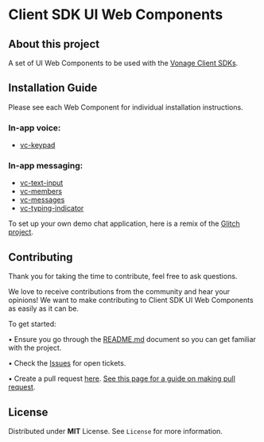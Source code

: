 # Client SDK UI Web Components


## About this project

A set of UI Web Components to be used with the [Vonage Client SDKs](https://developer.nexmo.com/client-sdk/overview).

## Installation Guide

Please see each Web Component for individual installation instructions.

### In-app voice:

* [vc-keypad](vc-keypad)

### In-app messaging:

* [vc-text-input](vc-text-input)
* [vc-members](vc-members)
* [vc-messages](vc-messages)
* [vc-typing-indicator](vc-typing-indicator)

To set up your own demo chat application, here is a remix of the [Glitch project](https://glitch.com/edit/#!/remix/boggy-luminous-fish?path=README.md).

## Contributing

Thank you for taking the time to contribute, feel free to ask questions.

We love to receive contributions from the community and hear your opinions! We want to make contributing to Client SDK UI Web Components as easily as it can be.

To get started:

•	Ensure you go through the [README.md](https://github.com/nexmo-community/clientsdk-ui-js/blob/main/README.md) document so you can get familiar with the project.

•	Check the [Issues](https://github.com/nexmo-community/clientsdk-ui-js/issues) for open tickets.

•	Create a pull request [here](https://github.com/nexmo-community/clientsdk-ui-js/pulls). [See this page for a guide on making pull request](https://docs.github.com/en/free-pro-team@latest/github/collaborating-with-issues-and-pull-requests/creating-a-pull-request).


## License
  Distributed under **MIT** License. See `License` for more information.
